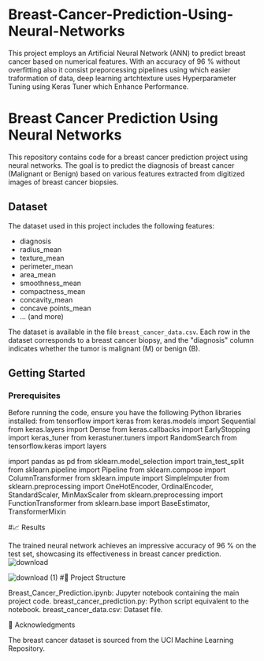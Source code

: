 # Breast-Cancer-Prediction-Using-Neural-Networks
This project employs an Artificial Neural Network (ANN) to predict breast cancer based on  numerical features. With an accuracy of 96 % without overfitting also it consist preporcessing pipelines using which easier traformation of data, deep learning artchtexture uses Hyperparameter Tuning using Keras Tuner which Enhance Performance.

# Breast Cancer Prediction Using Neural Networks

This repository contains code for a breast cancer prediction project using neural networks. The goal is to predict the diagnosis of breast cancer (Malignant or Benign) based on various features extracted from digitized images of breast cancer biopsies.

## Dataset

The dataset used in this project includes the following features:

- diagnosis
- radius_mean
- texture_mean
- perimeter_mean
- area_mean
- smoothness_mean
- compactness_mean
- concavity_mean
- concave points_mean
- ... (and more)

The dataset is available in the file `breast_cancer_data.csv`. Each row in the dataset corresponds to a breast cancer biopsy, and the "diagnosis" column indicates whether the tumor is malignant (M) or benign (B).

## Getting Started

### Prerequisites

Before running the code, ensure you have the following Python libraries installed:
from tensorflow import keras
from keras.models import Sequential
from keras.layers import Dense
from keras.callbacks import EarlyStopping
import keras_tuner 
from kerastuner.tuners import RandomSearch
from tensorflow.keras import layers

import pandas as pd
from sklearn.model_selection import train_test_split
from sklearn.pipeline import Pipeline
from sklearn.compose import ColumnTransformer
from sklearn.impute import SimpleImputer
from sklearn.preprocessing import OneHotEncoder, OrdinalEncoder, StandardScaler, MinMaxScaler
from sklearn.preprocessing import FunctionTransformer
from sklearn.base import BaseEstimator, TransformerMixin


#📈 Results

The trained neural network achieves an impressive accuracy of 96 % on the test set, showcasing its effectiveness in breast cancer prediction.
![download](https://github.com/shubham5027/Breast-Cancer-Prediction-Using-Deep-Learning/assets/132193443/a34a8ce9-c1cc-4f70-bae8-69c4bdc53dc9)

![download (1)](https://github.com/shubham5027/Breast-Cancer-Prediction-Using-Deep-Learning/assets/132193443/40dd1dea-62af-45d9-92a8-154eca7a95ee)
#📂 Project Structure

Breast_Cancer_Prediction.ipynb: Jupyter notebook containing the main project code.
breast_cancer_prediction.py: Python script equivalent to the notebook.
breast_cancer_data.csv: Dataset file.

🙏 Acknowledgments

The breast cancer dataset is sourced from the UCI Machine Learning Repository.
